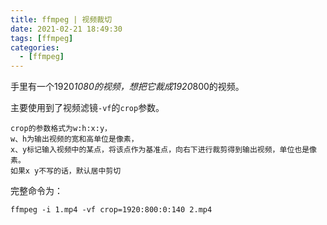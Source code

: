 ```yaml
---
title: ffmpeg | 视频裁切
date: 2021-02-21 18:49:30
tags: [ffmpeg]
categories: 
  - [ffmpeg]
---
```

手里有一个1920*1080的视频，想把它裁成1920*800的视频。

<!-- more -->

主要使用到了视频滤镜`-vf`的`crop`参数。

```
crop的参数格式为w:h:x:y，
w、h为输出视频的宽和高单位是像素，
x、y标记输入视频中的某点，将该点作为基准点，向右下进行裁剪得到输出视频，单位也是像素。
如果x y不写的话，默认居中剪切
```

完整命令为：

```
ffmpeg -i 1.mp4 -vf crop=1920:800:0:140 2.mp4
```